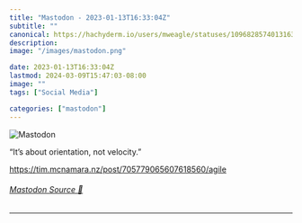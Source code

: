 ```yaml
---
title: "Mastodon - 2023-01-13T16:33:04Z"
subtitle: ""
canonical: https://hachyderm.io/users/mweagle/statuses/109682857401316365
description:
image: "/images/mastodon.png"

date: 2023-01-13T16:33:04Z
lastmod: 2024-03-09T15:47:03-08:00
image: ""
tags: ["Social Media"]

categories: ["mastodon"]
---
```

![Mastodon](/images/mastodon.png)

<p>“It’s about orientation, not velocity.”</p><p><a href="https://tim.mcnamara.nz/post/705779065607618560/agile" target="_blank" rel="nofollow noopener noreferrer" translate="no"><span class="invisible">https://</span><span class="ellipsis">tim.mcnamara.nz/post/705779065</span><span class="invisible">607618560/agile</span></a></p>


###### [Mastodon Source 🐘](https://hachyderm.io/@mweagle/109682857401316365)

___
